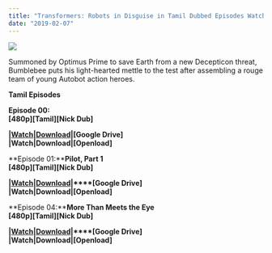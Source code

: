 ```yaml
---
title: "Transformers: Robots in Disguise in Tamil Dubbed Episodes Watch Online|Download [Nick Dub]"
date: "2019-02-07"
---
```


[![](https://4.bp.blogspot.com/-ez4UmNRKnxQ/WwFwc3NC8KI/AAAAAAAAA-4/WxJd_m_e-d0wjgxBiENprr11k8UbsmhzQCLcBGAs/s400/transformed{7cef396fa903dffab2382e8bc80965065ad0174c8eee63d5f3956c33ffbf8496}2Br.jpg)](https://4.bp.blogspot.com/-ez4UmNRKnxQ/WwFwc3NC8KI/AAAAAAAAA-4/WxJd_m_e-d0wjgxBiENprr11k8UbsmhzQCLcBGAs/s1600/transformed{7cef396fa903dffab2382e8bc80965065ad0174c8eee63d5f3956c33ffbf8496}2Br.jpg)

Summoned by Optimus Prime to save Earth from a new Decepticon threat, Bumblebee puts his light-hearted mettle to the test after assembling a rouge team of young Autobot action heroes.

**Tamil Episodes**

  

**Episode 00:**  
**\[480p\]\[Tamil\]\[Nick Dub\]**

**|[Watch|Download](https://drive.google.com/open?id=18DiI6ZY9j2j8BybK30bG_cOw4G3NUHIh)|\[Google Drive\]**  
**|Watch|Download|\[Openload\]**  
  

**Episode 01:****Pilot, Part 1**  
**\[480p\]\[Tamil\]\[Nick Dub\]**

**|[Watch|Download](https://drive.google.com/open?id=1VBdiRdCRCC2RGhB1N2IFNGlt8ySkSs88)|****\[Google Drive\]**  
**|Watch|Download|\[Openload\]**  
  

**Episode 04:****More Than Meets the Eye**  
**\[480p\]\[Tamil\]\[Nick Dub\]**

  

**|[Watch|Download](https://drive.google.com/open?id=1Ofxil5CvLgd_T202hunWOy3f8Khf79nD)|****\[Google Drive\]**  
**|Watch|Download|\[Openload\]**
